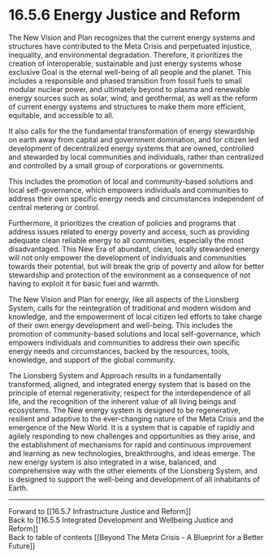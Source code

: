 # 16.5.6 Energy Justice and Reform

The New Vision and Plan recognizes that the current energy systems and structures have contributed to the Meta Crisis and perpetuated injustice, inequality, and environmental degradation. Therefore, it prioritizes the creation of interoperable, sustainable and just energy systems whose exclusive Goal is the eternal well-being of all people and the planet. This includes a responsible and phased transition from fossil fuels to small modular nuclear power, and ultimately beyond to plasma and renewable energy sources such as solar, wind, and geothermal, as well as the reform of current energy systems and structures to make them more efficient, equitable, and accessible to all. 

It also calls for the the fundamental transformation of energy stewardship on earth away from capital and government domination, and for citizen led development of decentralized energy systems that are owned, controlled and stewarded by local communities and individuals, rather than centralized and controlled by a small group of corporations or governments. 

This includes the promotion of local and community-based solutions and local self-governance, which empowers individuals and communities to address their own specific energy needs and circumstances independent of central metering or control.

Furthermore, it prioritizes the creation of policies and programs that address issues related to energy poverty and access, such as providing adequate clean reliable energy to all communities, especially the most disadvantaged. This New Era of abundant, clean, locally stewarded energy will not only empower the development of individuals and communities towards their potential, but will break the grip of poverty and allow for better stewardship and protection of the environment as a consequence of not having to exploit it for basic fuel and warmth. 

The New Vision and Plan for energy, like all aspects of the Lionsberg System, calls for the reintegration of traditional and modern wisdom and knowledge, and the empowerment of local citizen led efforts to take charge of their own energy development and well-being. This includes the promotion of community-based solutions and local self-governance, which empowers individuals and communities to address their own specific energy needs and circumstances, backed by the resources, tools, knowledge, and support of the global community.

The Lionsberg System and Approach results in a fundamentally transformed, aligned, and integrated energy system that is based on the principle of eternal regenerativity, respect for the interdependence of all life, and the recognition of the inherent value of all living beings and ecosystems. The New energy system is designed to be regenerative, resilient and adaptive to the ever-changing nature of the Meta Crisis and the emergence of the New World. It is a system that is capable of rapidly and agilely responding to new challenges and opportunities as they arise, and the establishment of mechanisms for rapid and continuous improvement and learning as new technologies, breakthroughs, and ideas emerge. The new energy system is also integrated in a wise, balanced, and comprehensive way with the other elements of the Lionsberg System, and is designed to support the well-being and development of all inhabitants of Earth. 

___

Forward to [[16.5.7 Infrastructure Justice and Reform]]    
Back to [[16.5.5 Integrated Development and Wellbeing Justice and Reform]]    
Back to table of contents [[Beyond The Meta Crisis - A Blueprint for a Better Future]] 